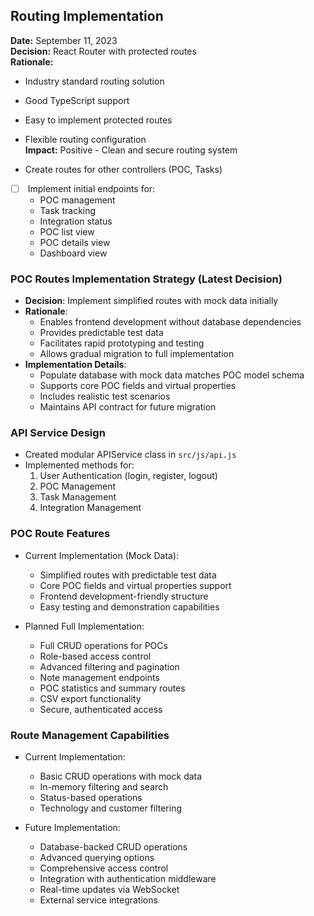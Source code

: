 ## Routing Implementation

**Date:** September 11, 2023  
**Decision:** React Router with protected routes  
**Rationale:**

- Industry standard routing solution
- Good TypeScript support
- Easy to implement protected routes
- Flexible routing configuration  
    **Impact:** Positive - Clean and secure routing system

- Create routes for other controllers (POC, Tasks)
- [ ]  Implement initial endpoints for:
    - POC management
    - Task tracking
    - Integration status
    - POC list view
    - POC details view
    - Dashboard view


### POC Routes Implementation Strategy (Latest Decision)

- **Decision**: Implement simplified routes with mock data initially
- **Rationale**:
    - Enables frontend development without database dependencies
    - Provides predictable test data
    - Facilitates rapid prototyping and testing
    - Allows gradual migration to full implementation
- **Implementation Details**:
    - Populate database with mock data matches POC model schema
    - Supports core POC fields and virtual properties
    - Includes realistic test scenarios
    - Maintains API contract for future migration

### API Service Design

- Created modular APIService class in `src/js/api.js`
- Implemented methods for:
    1. User Authentication (login, register, logout)
    2. POC Management
    3. Task Management
    4. Integration Management

### POC Route Features

- Current Implementation (Mock Data):
    
    - Simplified routes with predictable test data
    - Core POC fields and virtual properties support
    - Frontend development-friendly structure
    - Easy testing and demonstration capabilities
- Planned Full Implementation:
    
    - Full CRUD operations for POCs
    - Role-based access control
    - Advanced filtering and pagination
    - Note management endpoints
    - POC statistics and summary routes
    - CSV export functionality
    - Secure, authenticated access

### Route Management Capabilities

- Current Implementation:
    
    - Basic CRUD operations with mock data
    - In-memory filtering and search
    - Status-based operations
    - Technology and customer filtering
- Future Implementation:
    
    - Database-backed CRUD operations
    - Advanced querying options
    - Comprehensive access control
    - Integration with authentication middleware
    - Real-time updates via WebSocket
    - External service integrations